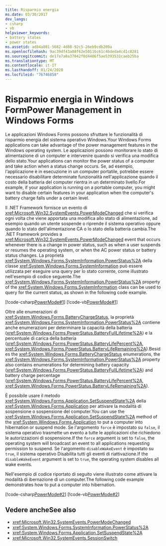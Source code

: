 ```yaml
---
title: Risparmio energia
ms.date: 03/30/2017
dev_langs:
- csharp
- vb
helpviewer_keywords:
- battery states
- power states
ms.assetid: ad04a801-5682-4d88-92c5-26eb9cdb209a
ms.openlocfilehash: 9ac39df43a08f62e50116c61c4bdeda4cd1c8281
ms.sourcegitcommit: de17a7a0a37042f0d4406f5ae5393531caeb25ba
ms.translationtype: MT
ms.contentlocale: it-IT
ms.lasthandoff: 01/24/2020
ms.locfileid: "76746858"
---
```

# <a name="power-management-in-windows-forms"></a><span data-ttu-id="56482-102">Risparmio energia in Windows Form</span><span class="sxs-lookup"><span data-stu-id="56482-102">Power Management in Windows Forms</span></span>
<span data-ttu-id="56482-103">Le applicazioni Windows Forms possono sfruttare le funzionalità di risparmio energia del sistema operativo Windows.</span><span class="sxs-lookup"><span data-stu-id="56482-103">Your Windows Forms applications can take advantage of the power management features in the Windows operating system.</span></span> <span data-ttu-id="56482-104">Le applicazioni possono monitorare lo stato di alimentazione di un computer e intervenire quando si verifica una modifica dello stato.</span><span class="sxs-lookup"><span data-stu-id="56482-104">Your applications can monitor the power status of a computer and take action when a status change occurs.</span></span> <span data-ttu-id="56482-105">Se, ad esempio, l'applicazione è in esecuzione in un computer portatile, potrebbe essere necessario disabilitare determinate funzionalità nell'applicazione quando il costo della batteria del computer rientra in un determinato livello.</span><span class="sxs-lookup"><span data-stu-id="56482-105">For example, if your application is running on a portable computer, you might want to disable certain features in your application when the computer's battery charge falls under a certain level.</span></span>  
  
 <span data-ttu-id="56482-106">Il .NET Framework fornisce un evento di <xref:Microsoft.Win32.SystemEvents.PowerModeChanged> che si verifica ogni volta che viene apportata una modifica allo stato di alimentazione, ad esempio quando un utente sospende o riprende il sistema operativo oppure quando lo stato dell'alimentazione CA o lo stato della batteria cambia.</span><span class="sxs-lookup"><span data-stu-id="56482-106">The .NET Framework provides a <xref:Microsoft.Win32.SystemEvents.PowerModeChanged> event that occurs whenever there is a change in power status, such as when a user suspends or resumes the operating system, or when the AC power status or battery status changes.</span></span> <span data-ttu-id="56482-107">La proprietà <xref:System.Windows.Forms.SystemInformation.PowerStatus%2A> della classe <xref:System.Windows.Forms.SystemInformation> può essere utilizzata per eseguire una query per lo stato corrente, come illustrato nell'esempio di codice seguente.</span><span class="sxs-lookup"><span data-stu-id="56482-107">The <xref:System.Windows.Forms.SystemInformation.PowerStatus%2A> property of the <xref:System.Windows.Forms.SystemInformation> class can be used to query for the current status, as shown in the following code example.</span></span>  
  
 [!code-csharp[PowerMode#1](~/samples/snippets/csharp/VS_Snippets_Winforms/powermode/cs/form1.cs#1)]
 [!code-vb[PowerMode#1](~/samples/snippets/visualbasic/VS_Snippets_Winforms/powermode/vb/form1.vb#1)]  
  
 <span data-ttu-id="56482-108">Oltre alle enumerazioni di <xref:System.Windows.Forms.BatteryChargeStatus>, la proprietà <xref:System.Windows.Forms.SystemInformation.PowerStatus%2A> contiene anche enumerazioni per determinare la capacità della batteria (<xref:System.Windows.Forms.PowerStatus.BatteryFullLifetime%2A>) e la percentuale di carica della batteria (<xref:System.Windows.Forms.PowerStatus.BatteryLifePercent%2A>, <xref:System.Windows.Forms.PowerStatus.BatteryLifeRemaining%2A>).</span><span class="sxs-lookup"><span data-stu-id="56482-108">Besides the <xref:System.Windows.Forms.BatteryChargeStatus> enumerations, the <xref:System.Windows.Forms.SystemInformation.PowerStatus%2A> property also contains enumerations for determining battery capacity (<xref:System.Windows.Forms.PowerStatus.BatteryFullLifetime%2A>) and battery charge percentage (<xref:System.Windows.Forms.PowerStatus.BatteryLifePercent%2A>, <xref:System.Windows.Forms.PowerStatus.BatteryLifeRemaining%2A>).</span></span>  
  
 <span data-ttu-id="56482-109">È possibile usare il metodo <xref:System.Windows.Forms.Application.SetSuspendState%2A> della <xref:System.Windows.Forms.Application> per attivare la modalità di sospensione o sospensione del computer.</span><span class="sxs-lookup"><span data-stu-id="56482-109">You can use the <xref:System.Windows.Forms.Application.SetSuspendState%2A> method of the <xref:System.Windows.Forms.Application> to put a computer into hibernation or suspend mode.</span></span> <span data-ttu-id="56482-110">Se l'argomento `force` è impostato su `false`, il sistema operativo trasmette un evento a tutte le applicazioni che richiedono le autorizzazioni di sospensione.</span><span class="sxs-lookup"><span data-stu-id="56482-110">If the `force` argument is set to `false`, the operating system will broadcast an event to all applications requesting permission to suspend.</span></span> <span data-ttu-id="56482-111">Se l'argomento `disableWakeEvent` è impostato su `true`, il sistema operativo Disabilita tutti gli eventi di riattivazione.</span><span class="sxs-lookup"><span data-stu-id="56482-111">If the `disableWakeEvent` argument is set to `true`, the operating system disables all wake events.</span></span>  
  
 <span data-ttu-id="56482-112">Nell'esempio di codice riportato di seguito viene illustrato come attivare la modalità di ibernazione di un computer.</span><span class="sxs-lookup"><span data-stu-id="56482-112">The following code example demonstrates how to put a computer into hibernation.</span></span>  
  
 [!code-csharp[PowerMode#2](~/samples/snippets/csharp/VS_Snippets_Winforms/powermode/cs/form1.cs#2)]
 [!code-vb[PowerMode#2](~/samples/snippets/visualbasic/VS_Snippets_Winforms/powermode/vb/form1.vb#2)]  
  
## <a name="see-also"></a><span data-ttu-id="56482-113">Vedere anche</span><span class="sxs-lookup"><span data-stu-id="56482-113">See also</span></span>

- <xref:Microsoft.Win32.SystemEvents.PowerModeChanged>
- <xref:System.Windows.Forms.SystemInformation.PowerStatus%2A>
- <xref:System.Windows.Forms.Application.SetSuspendState%2A>
- <xref:Microsoft.Win32.SystemEvents.SessionSwitch>
